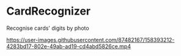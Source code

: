 # CardRecognizer

Recognise cards' digits by photo



https://user-images.githubusercontent.com/87482167/158393212-4283bd17-802e-49ab-ad19-cd4abd5826ce.mp4

